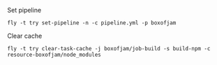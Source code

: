 Set pipeline

    fly -t try set-pipeline -n -c pipeline.yml -p boxofjam

Clear cache

    fly -t try clear-task-cache -j boxofjam/job-build -s build-npm -c resource-boxofjam/node_modules